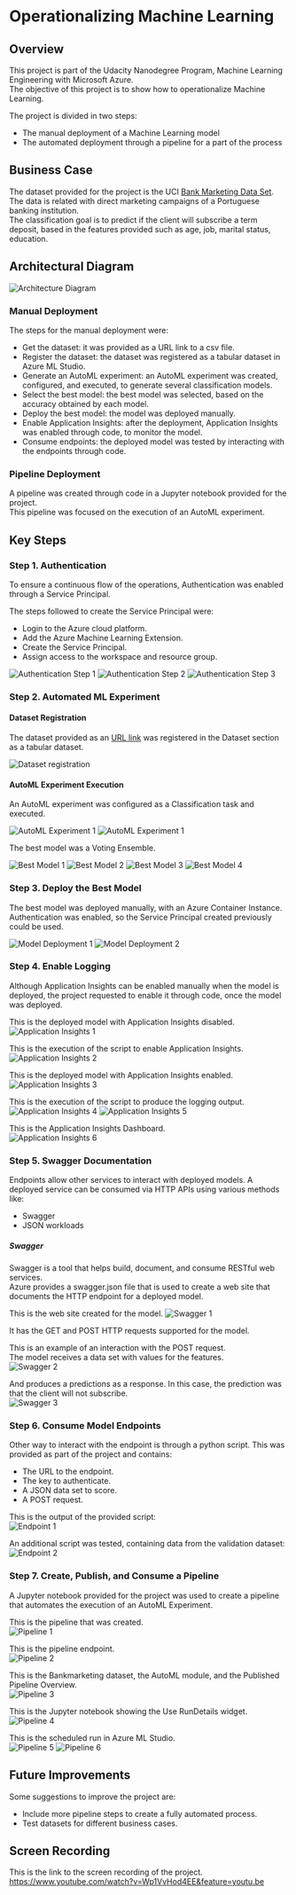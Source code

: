 # Operationalizing Machine Learning

## Overview
This project is part of the Udacity Nanodegree Program, Machine Learning Engineering with Microsoft Azure.  
The objective of this project is to show how to operationalize Machine Learning.  

The project is divided in two steps:  
* The manual deployment of a Machine Learning model
* The automated deployment through a pipeline for a part of the process




## Business Case
The dataset provided for the project is the UCI [Bank Marketing Data Set](https://archive.ics.uci.edu/ml/datasets/Bank+Marketing).  
The data is related with direct marketing campaigns of a Portuguese banking institution.  
The classification goal is to predict if the client will subscribe a term deposit, based in the features provided such as age, job, marital status, education.  





## Architectural Diagram

![Architecture Diagram](images/Architecture_Diagram.png)


### Manual Deployment
The steps for the manual deployment were:  
* Get the dataset: it was provided as a URL link to a csv file.  
* Register the dataset: the dataset was registered as a tabular dataset in Azure ML Studio.  
* Generate an AutoML experiment: an AutoML experiment was created, configured, and executed, to generate several classification models.  
* Select the best model: the best model was selected, based on the accuracy obtained by each model.  
* Deploy the best model: the model was deployed manually.  
* Enable Application Insights: after the deployment, Application Insights was enabled through code, to monitor the model.  
* Consume endpoints: the deployed model was tested by interacting with the endpoints through code.  


### Pipeline Deployment
A pipeline was created through code in a Jupyter notebook provided for the project.  
This pipeline was focused on the execution of an AutoML experiment.  





## Key Steps

### Step 1. Authentication
To ensure a continuous flow of the operations, Authentication was enabled through a Service Principal.  

The steps followed to create the Service Principal were:  
* Login to the Azure cloud platform.  
* Add the Azure Machine Learning Extension.  
* Create the Service Principal.  
* Assign access to the workspace and resource group.  

![Authentication Step 1](images/1.%20Authentication/1_Create_Service_Principal.png)
![Authentication Step 2](images/1.%20Authentication/2_Get_objectid.png)
![Authentication Step 3](images/1.%20Authentication/3_Assign_sp.png)


### Step 2. Automated ML Experiment

#### Dataset Registration
The dataset provided as an [URL link](https://automlsamplenotebookdata.blob.core.windows.net/automl-sample-notebook-data/bankmarketing_train.csv) was registered in the Dataset section as a tabular dataset.  

![Dataset registration](images/2.%20AutoML%20Experiment/1_BankMarketing_Dataset.png)


#### AutoML Experiment Execution
An AutoML experiment was configured as a Classification task and executed.  

![AutoML Experiment 1](images/2.%20AutoML%20Experiment/2_Completed_Experiment_1.png)
![AutoML Experiment 1](images/2.%20AutoML%20Experiment/2_Completed_Experiment_2.png)


The best model was a Voting Ensemble.  

![Best Model 1](images/2.%20AutoML%20Experiment/3_Best_Model_1.png)
![Best Model 2](images/2.%20AutoML%20Experiment/3_Best_Model_2.png)
![Best Model 3](images/2.%20AutoML%20Experiment/3_Best_Model_3.png)
![Best Model 4](images/2.%20AutoML%20Experiment/3_Best_Model_4.png)


### Step 3. Deploy the Best Model
The best model was deployed manually, with an Azure Container Instance. Authentication was enabled, so the Service Principal created previously could be used.  

![Model Deployment 1](images/3.%20Deploy%20Model/1_Deploy_Model.png)
![Model Deployment 2](images/3.%20Deploy%20Model/2_Deploy_Model.png)


### Step 4. Enable Logging
Although Application Insights can be enabled manually when the model is deployed, the project requested to enable it through code, once the model was deployed.  

This is the deployed model with Application Insights disabled.  
![Application Insights 1](images/4.%20Enable%20Login/1_AppInsights_Disabled.png)

This is the execution of the script to enable Application Insights.  
![Application Insights 2](images/4.%20Enable%20Login/2_Run_enable_script.png)

This is the deployed model with Application Insights enabled.  
![Application Insights 3](images/4.%20Enable%20Login/3_AppInsights_Enabled.png)

This is the execution of the script to produce the logging output.  
![Application Insights 4](images/4.%20Enable%20Login/4_Logs_1.png)
![Application Insights 5](images/4.%20Enable%20Login/5_Logs_2.png)

This is the Application Insights Dashboard.  
![Application Insights 6](images/4.%20Enable%20Login/6_Application_Insights.png)


### Step 5. Swagger Documentation
Endpoints allow other services to interact with deployed models. A deployed service can be consumed via HTTP APIs using various methods like:  
* Swagger
* JSON workloads


##### Swagger
Swagger is a tool that helps build, document, and consume RESTful web services.  
Azure provides a swagger.json file that is used to create a web site that documents the HTTP endpoint for a deployed model.  

This is the web site created for the model.
![Swagger 1](images/5.%20Swagger/1_model.png)

It has the GET and POST HTTP requests supported for the model.

This is an example of an interaction with the POST request.  
The model receives a data set with values for the features.  
![Swagger 2](images/5.%20Swagger/2_model_response_1.png)

And produces a predictions as a response. In this case, the prediction was that the client will not subscribe.  
![Swagger 3](images/5.%20Swagger/2_model_response_2.png)


### Step 6. Consume Model Endpoints
Other way to interact with the endpoint is through a python script. This was provided as part of the project and contains:  
* The URL to the endpoint.  
* The key to authenticate.  
* A JSON data set to score.  
* A POST request.  

This is the output of the provided script:  
![Endpoint 1](images/6.%20Consume%20Endpoints/1_Results.png)

An additional script was tested, containing data from the validation dataset:  
![Endpoint 2](images/6.%20Consume%20Endpoints/2_Results_val.png)


### Step 7. Create, Publish, and Consume a Pipeline
A Jupyter notebook provided for the project was used to create a pipeline that automates the execution of an AutoML Experiment.  

This is the pipeline that was created.  
![Pipeline 1](images/7.%20Pipeline/1_Pipeline_creation.png)

This is the pipeline endpoint.  
![Pipeline 2](images/7.%20Pipeline/2_Pipeline_endpoint.png)

This is the Bankmarketing dataset, the AutoML module, and the Published Pipeline Overview.  
![Pipeline 3](images/7.%20Pipeline/3_Dataset_and_AutoML_model.png)

This is the Jupyter notebook showing the Use RunDetails widget.  
![Pipeline 4](images/7.%20Pipeline/4_Pipeline_run.png)

This is the scheduled run in Azure ML Studio.  
![Pipeline 5](images/7.%20Pipeline/5_Pipeline_completion.png)
![Pipeline 6](images/7.%20Pipeline/6_Pipeline_completion.png)





## Future Improvements
Some suggestions to improve the project are:  
* Include more pipeline steps to create a fully automated process.  
* Test datasets for different business cases.  



## Screen Recording
This is the link to the screen recording of the project.  
https://www.youtube.com/watch?v=Wp1VvHod4EE&feature=youtu.be

